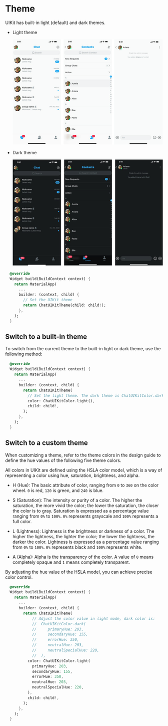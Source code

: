 # Theme

UIKit has built-in light (default) and dark themes. 

- Light theme

  ![Light theme](../../assets/images/light_theme.png)

- Dark theme

  ![Dark theme](../../assets/images/dark_theme.png)

```dart
  @override
  Widget build(BuildContext context) {
    return MaterialApp(
      ...
      builder: (context, child) {
        // Set the UIKit theme
        return ChatUIKitTheme(child: child!);
      },
    );
  }
```

## Switch to a built-in theme

To switch from the current theme to the built-in light or dark theme, use the following method:

```dart
  @override
  Widget build(BuildContext context) {
    return MaterialApp(
      ...
      builder: (context, child) {
        return ChatUIKitTheme(
          // Set the light theme. The dark theme is ChatUIKitColor.dark()
          color: ChatUIKitColor.light(),
          child: child!,
        );
      },
    );
  }

```

## Switch to a custom theme

When customizing a theme, refer to the theme colors in the design guide to define the hue values of the following five theme colors.

All colors in UIKit are defined using the HSLA color model, which is a way of representing a color using hue, saturation, brightness, and alpha.

- H (Hue): The basic attribute of color, ranging from `0` to `360` on the color wheel. `0` is red, `120` is green, and `240` is blue.

- S (Saturation): The intensity or purity of a color. The higher the saturation, the more vivid the color; the lower the saturation, the closer the color is to gray. Saturation is expressed as a percentage value ranging from `0%` to `100%`. `0%` represents grayscale and `100%` represents a full color.

- L (Lightness): Lightness is the brightness or darkness of a color. The higher the lightness, the lighter the color; the lower the lightness, the darker the color. Lightness is expressed as a percentage value ranging from `0%` to `100%`. `0%` represents black and `100%` represents white.

- A (Alpha): Alpha is the transparency of the color. A value of `0` means completely opaque and `1` means completely transparent.

By adjusting the hue value of the HSLA model, you can achieve precise color control.

```dart
  @override
  Widget build(BuildContext context) {
    return MaterialApp(
      ...
      builder: (context, child) {
        return ChatUIKitTheme(
            // Adjust the color value in light mode, dark color is:
            //  ChatUIKitColor.dark(
            //     primaryHue: 203,
            //     secondaryHue: 155,
            //     errorHue: 350,
            //     neutralHue: 203,
            //     neutralSpecialHue: 220,
            //  ),
          color: ChatUIKitColor.light(
            primaryHue: 203,
            secondaryHue: 155,
            errorHue: 350,
            neutralHue: 203,
            neutralSpecialHue: 220,
          ),
          child: child!,
        );
      },
    );
  }
```

